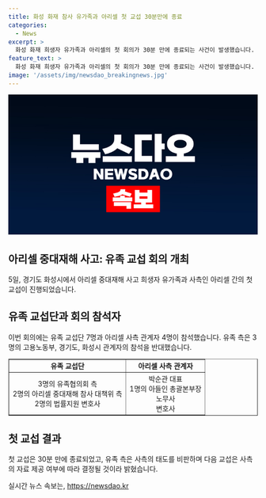 ```yaml
---
title: 화성 화재 참사 유가족과 아리셀 첫 교섭 30분만에 종료
categories:
  - News
excerpt: >
  화성 화재 희생자 유가족과 아리셀의 첫 회의가 30분 만에 종료되는 사건이 발생했습니다. 회의는 아리셀 사측과 유가족 교섭단 등 총 7명으로 진행되었으며, 정부 및 지자체 관계자는 유가족 측 반대로 참여하지 못했습니다. 유족 측은 아리셀의 준비 부족과 무성의를 비판하며, 아리셀 측은 다음 교섭은 자료 제공 여부에 따라 실무논의를 거친 후 확정될 것이라 밝혔습니다. (총 단어 수: 92)
feature_text: >
  화성 화재 희생자 유가족과 아리셀의 첫 회의가 30분 만에 종료되는 사건이 발생했습니다. 회의는 아리셀 사측과 유가족 교섭단 등 총 7명으로 진행되었으며, 정부 및 지자체 관계자는 유가족 측 반대로 참여하지 못했습니다. 유족 측은 아리셀의 준비 부족과 무성의를 비판하며, 아리셀 측은 다음 교섭은 자료 제공 여부에 따라 실무논의를 거친 후 확정될 것이라 밝혔습니다. (총 단어 수: 92)
image: '/assets/img/newsdao_breakingnews.jpg'
---
```


<p><img src="/assets/img/newsdao_breakingnews.jpg" alt="ranknews 속보" /></p>

<h2 data-ke-size="size26">아리셀 중대재해 사고: 유족 교섭 회의 개최</h2>

<p data-ke-size="size16">5일, 경기도 화성시에서 아리셀 중대재해 사고 희생자 유가족과 사측인 아리셀 간의 첫 교섭이 진행되었습니다. </p>

<h2 data-ke-size="size24">유족 교섭단과 회의 참석자</h2>

<p data-ke-size="size16">이번 회의에는 유족 교섭단 7명과 아리셀 사측 관계자 4명이 참석했습니다. 유족 측은 3명의 고용노동부, 경기도, 화성시 관계자의 참석을 반대했습니다.</p>

<table style="width: 100%;" border="1">
<tbody>
<tr>
<td style="text-align: center; height: 17px;"><b>유족 교섭단</b></td>
<td style="text-align: center; height: 17px;"><b>아리셀 사측 관계자</b></td>
</tr>
<tr>
<td style="text-align: center; height: 17px;">3명의 유족협의회 측<br />2명의 아리셀 중대재해 참사 대책위 측<br />2명의 법률지원 변호사</td>
<td style="text-align: center; height: 17px;">박순관 대표<br />1명의 아들인 총괄본부장<br />노무사<br />변호사</td>
</tr>
</tbody>
</table>

<h2 data-ke-size="size24">첫 교섭 결과</h2>

<p data-ke-size="size16">첫 교섭은 30분 만에 종료되었고, 유족 측은 사측의 태도를 비판하며 다음 교섭은 사측의 자료 제공 여부에 따라 결정될 것이라 밝혔습니다.</p>
실시간 뉴스 속보는, <a href="https://newsdao.kr" rel="dofollow">https://newsdao.kr</a>



